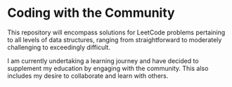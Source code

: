 # Coding with the Community 
This repository will encompass solutions for LeetCode problems pertaining to all levels of data structures, ranging from straightforward to moderately challenging to exceedingly difficult.

I am currently undertaking a learning journey and have decided to supplement my education by engaging with the community. This also includes my desire to collaborate and learn with others.

